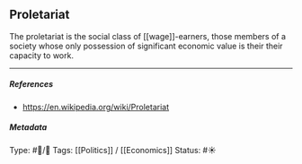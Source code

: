 ## Proletariat  # 

The proletariat is the social class of [[wage]]-earners, those members of a society whose only possession of significant economic value is their their capacity to work. 

___

##### References

- https://en.wikipedia.org/wiki/Proletariat

##### Metadata

Type: #🔵/🔵 
Tags: [[Politics]] / [[Economics]]
Status: #☀️ 